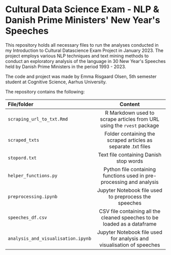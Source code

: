 # Cultural Data Science Exam - NLP & Danish Prime Ministers' New Year's Speeches 

This repository holds all necessary files to run the analyses conducted in my Introduction to Cultural Datascience Exam Project in January 2023. The project employs various NLP techniques and text mining methods to conduct an exploratory analysis of the language in 30 New Year's Speeches held by Danish Prime Ministers in the period 1993 - 2023. 

The code and project was made by Emma Risgaard Olsen, 5th semester student at Cognitive Science, Aarhus University. 


The repository contains the following:

| File/folder | Content | 
|:--|:-:|
|`scraping_url_to_txt.Rmd`|R Markdown used to scrape articles from URL using the `rvest` package|
|`scraped_txts`|Folder containing the scraped articles as separate .txt files|
|`stopord.txt`|Text file containing Danish stop words|
|`helper_functions.py`|Python file containing functions used in pre-processing and analysis
|`preprocessing.ipynb`| Jupyter Notebook file used to preprocess the speeches|
|`speeches_df.csv`|CSV file containing all the cleaned speeches to be loaded as a dataframe| 
|`analysis_and_visualisation.ipynb`|Jupyter Notebook file used for analysis and visualisation of speeches|

